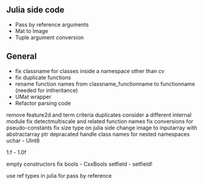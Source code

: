 
## Julia side code
 - Pass by reference arguments
 - Mat to Image
 - Tuple argument conversion

## General
 - fix classname for classes inside a namespace other than cv
 - fix duplicate functions
 - rename function names from classname_functionname to functionname (needed for intheritance)
 - UMat wrapper
 - Refactor parsing code


remove feature2d and term criteria duplicates
consider a different internal module
fix detectmultiscale and related function names
fix conversions for pseudo-constants
fix size type on julia side
change image to inputarray with abstractarray
ptr<cobj>
depracated
handle class names for nested namespaces
uchar - UInt8

1.f - 1.0f

empty constructors fix
bools - CxxBools
setfield - setfield!



use ref types in julia for pass by reference